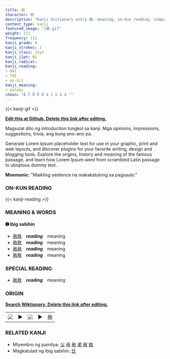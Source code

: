 ```yaml
---
title: 赦
character: 赦
description: "Kanji dictionary entry 赦: meaning, on-kun reading, compounds, origin, related kanji"
content_type: kanji
featured_image: "/赦.gif"
weight: 111
frequency: 111
kanji_grade: 9
kanji_strokes: 1
kanji_class: Jōyō
kanji_jlpt: N1
kanji_radical: 
kanji_reading: 
- DAI
- TAI
- oo-kii
kanji_meaning:
- malaki
chōon: "Ā Ī Ū Ē Ō ā ī ū ē ō ’"
---
```

[//]: # (Don't edit the line below. Kanji animated GIF code is automatically generated.)
{{< kanji-gif >}}

[//]: # (Edit below this line.)

**[Edit this at Github. Delete this link after editing.](https://github.com/tim0g/tim/tree/main/content/kanji/赦/index.md)**

Magsulat dito ng introduction tungkol sa kanji. Mga opinions, impressions, suggestions, trivia, ang kung ano-ano pa.

Generate Lorem Ipsum placeholder text for use in your graphic, print and web layouts, and discover plugins for your favorite writing, design and blogging tools. Explore the origins, history and meaning of the famous passage, and learn how Lorem Ipsum went from scrambled Latin passage to ubiqitous dummy text.
 
**Mnemonic:** "Maikling sentence na makakatulong sa pagsaulo."

### ON-KUN READING

[//]: # (Don't edit the line below. ON-KUN READING code is automatically generated.)
{{< kanji-reading >}}

### MEANING & WORDS

#### ➊ **Ibig sabihin**
  - [赦](../赦)[赦](../赦)　***reading***　meaning
  - [赦](../赦)[赦](../赦)　***reading***　meaning
  - [赦](../赦)[赦](../赦)　***reading***　meaning
  - [赦](../赦)[赦](../赦)　***reading***　meaning

### SPECIAL READING
  - [赦](../赦)[赦](../赦)　***reading***　meaning

### ORIGIN

**[Search Wiktionary. Delete this link after editing.](https://wiktionary.org/wiki/赦)**
<table class="kanji-table"><tr><td>
<img src="60px-赦-bronze.svg.png">
</td><td>▶</td><td>
<img src="60px-赦-oracle.svg.png">
</td><td>▶</td>
<td class="kanji-origin">赦</td>
</tr></table>

### RELATED KANJI
- Miyembro ng pamilya: [父](../父) [母](../母) [赦](../赦) [弟](../弟) [赦](../赦) [娘](../娘)
- Magkatulad ng ibig sabihin: [日](../日)
